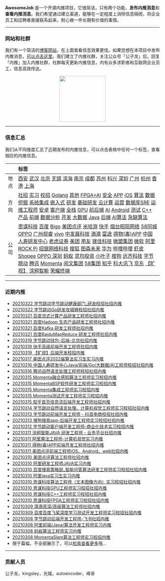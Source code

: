 
 

**AwesomeJob** 是一个开源内推项目，它很简洁，只有两个功能，**发布内推消息**和**查看内推消息**。我们希望通过建立渠道，能够在一定程度上消除信息隔阂，将企业员工和应聘者直接联系起来，耐心做一件长期有价值的事情。

---

### 网站和社群

我们有一个简洁的[博客网站](https://awesomejob.gitee.io/)，在上面查看信息效果更佳。如果您想在本项目中发布内推消息，[可以点击这里](https://wj.qq.com/s2/8043669/40c0)。我们建立了内推社群，关注公众号「公子龙」后，回复「内推」加入内推社群，社群每天更新内推信息，内有众多求职者和互联网企业员工，信息高效传达。

<div align=center><img src="https://img-blog.csdnimg.cn/20210306220847278.jpg?x-oss-process=type_ZmFuZ3poZW5naGVpdGk,shadow_10,text_aHR0cHM6Ly9ibG9nLmNzZG4ubmV0L0RvSmludGlhbg==,size_16,color_FFFFFF,t_70#pic_center" width="150"/></div>


--- 
### 信息汇总

我们从不同维度汇总了近期发布的内推信息，可以点击表格中任何一个标签，查看相应的内推信息。

||标签|
|:---:|:---|
|地点|[西安](https://awesomejob.gitee.io/tags/西安)  [武汉](https://awesomejob.gitee.io/tags/武汉)  [北京](https://awesomejob.gitee.io/tags/北京)  [无锡](https://awesomejob.gitee.io/tags/无锡)  [滨海](https://awesomejob.gitee.io/tags/滨海)  [南京](https://awesomejob.gitee.io/tags/南京)  [成都](https://awesomejob.gitee.io/tags/成都)  [苏州](https://awesomejob.gitee.io/tags/苏州)  [科兴](https://awesomejob.gitee.io/tags/科兴)  [深圳](https://awesomejob.gitee.io/tags/深圳)  [广州](https://awesomejob.gitee.io/tags/广州)  [杭州](https://awesomejob.gitee.io/tags/杭州)  [香港](https://awesomejob.gitee.io/tags/香港)  [上海](https://awesomejob.gitee.io/tags/上海)|
|方向|[社招](https://awesomejob.gitee.io/series/社招)  [实习](https://awesomejob.gitee.io/series/实习)  [校招](https://awesomejob.gitee.io/series/校招)	[Golang](https://awesomejob.gitee.io/categories/golang)  [其他](https://awesomejob.gitee.io/categories/其他)  [FPGA+AI](https://awesomejob.gitee.io/categories/fpga+ai)  [安全](https://awesomejob.gitee.io/categories/安全)  [APP](https://awesomejob.gitee.io/categories/app)  [iOS](https://awesomejob.gitee.io/categories/ios)  [算法](https://awesomejob.gitee.io/categories/算法)  [数据挖掘](https://awesomejob.gitee.io/categories/数据挖掘)  [系统集成](https://awesomejob.gitee.io/categories/系统集成)  [嵌入式](https://awesomejob.gitee.io/categories/嵌入式)  [研发](https://awesomejob.gitee.io/categories/研发)  [基础研发](https://awesomejob.gitee.io/categories/基础研发)  [云计算](https://awesomejob.gitee.io/categories/云计算)  [运营](https://awesomejob.gitee.io/categories/运营)  [数据库SRE](https://awesomejob.gitee.io/categories/数据库sre)  [运维工程师](https://awesomejob.gitee.io/categories/运维工程师)  [安卓](https://awesomejob.gitee.io/categories/安卓)  [客户端](https://awesomejob.gitee.io/categories/客户端)  [全栈](https://awesomejob.gitee.io/categories/全栈)  [GPU](https://awesomejob.gitee.io/categories/gpu)  [前后端](https://awesomejob.gitee.io/categories/前后端)  [AI](https://awesomejob.gitee.io/categories/ai)  [Android](https://awesomejob.gitee.io/categories/android)  [测试](https://awesomejob.gitee.io/categories/测试)  [C++](https://awesomejob.gitee.io/categories/c++)  [产品](https://awesomejob.gitee.io/categories/产品)  [前端](https://awesomejob.gitee.io/categories/前端)  [数据分析](https://awesomejob.gitee.io/categories/数据分析)  [开发](https://awesomejob.gitee.io/categories/开发)  [大数据](https://awesomejob.gitee.io/categories/大数据)  [Java](https://awesomejob.gitee.io/categories/java)  [后端](https://awesomejob.gitee.io/categories/后端)  [AI算法](https://awesomejob.gitee.io/categories/ai算法)  [急缺算法](https://awesomejob.gitee.io/categories/急缺算法)|
|公司|[思谋科技](https://awesomejob.gitee.io/tags/思谋科技)  [百度](https://awesomejob.gitee.io/tags/百度)  [Bigo](https://awesomejob.gitee.io/tags/bigo)  [美团点评](https://awesomejob.gitee.io/tags/美团点评)  [米哈游](https://awesomejob.gitee.io/tags/米哈游)  [快手](https://awesomejob.gitee.io/tags/快手)  [烟台昭阳网络](https://awesomejob.gitee.io/tags/烟台昭阳网络)  [58同城](https://awesomejob.gitee.io/tags/58同城)  [OPPO](https://awesomejob.gitee.io/tags/oppo)  [广州视睿](https://awesomejob.gitee.io/tags/广州视睿)  [vivo](https://awesomejob.gitee.io/tags/vivo)  [中发展科技](https://awesomejob.gitee.io/tags/中发展科技)  [滴滴](https://awesomejob.gitee.io/tags/滴滴)  [富途](https://awesomejob.gitee.io/tags/富途)  [得物(毒)APP](https://awesomejob.gitee.io/tags/得物(毒)app)  [中国人寿研发中心](https://awesomejob.gitee.io/tags/中国人寿研发中心)  [老虎证券](https://awesomejob.gitee.io/tags/老虎证券)  [美团](https://awesomejob.gitee.io/tags/美团)  [用友](https://awesomejob.gitee.io/tags/用友)  [镁佳科技](https://awesomejob.gitee.io/tags/镁佳科技)  [微盟集团](https://awesomejob.gitee.io/tags/微盟集团)  [微软](https://awesomejob.gitee.io/tags/微软)  [阿里](https://awesomejob.gitee.io/tags/阿里)  [ROCK Pi](https://awesomejob.gitee.io/tags/rock-pi)  [招银网络科技](https://awesomejob.gitee.io/tags/招银网络科技)  [搜狐](https://awesomejob.gitee.io/tags/搜狐)  [图森未来](https://awesomejob.gitee.io/tags/图森未来)  [华为](https://awesomejob.gitee.io/tags/华为)  [哔哩哔哩](https://awesomejob.gitee.io/tags/哔哩哔哩)  [虾皮Shopee](https://awesomejob.gitee.io/tags/虾皮shopee)  [OPPO 深圳](https://awesomejob.gitee.io/tags/oppo-深圳)  [蚂蚁](https://awesomejob.gitee.io/tags/蚂蚁)  [灵均投资](https://awesomejob.gitee.io/tags/灵均投资)  [小叶子](https://awesomejob.gitee.io/tags/小叶子)  [搜狗](https://awesomejob.gitee.io/tags/搜狗)  [远齐科技](https://awesomejob.gitee.io/tags/远齐科技)  [字节跳动](https://awesomejob.gitee.io/tags/字节跳动)  [腾讯](https://awesomejob.gitee.io/tags/腾讯)  [Momenta](https://awesomejob.gitee.io/tags/momenta)  [阅文集团](https://awesomejob.gitee.io/tags/阅文集团)  [58集团](https://awesomejob.gitee.io/tags/58集团)  [知乎](https://awesomejob.gitee.io/tags/知乎)  [科大讯飞](https://awesomejob.gitee.io/tags/科大讯飞)  [京东](https://awesomejob.gitee.io/tags/京东)  [【旷视】](https://awesomejob.gitee.io/tags/【旷视】)  [涂鸦智能](https://awesomejob.gitee.io/tags/涂鸦智能)  [荣耀终端](https://awesomejob.gitee.io/tags/荣耀终端)|
--- 

### 近期内推 
- [20210322  字节跳动字节跳动健康部门_研发校招社招内推](https://awesomejob.gitee.io/posts/jobs/job_140)
- [20210322  字节跳动Go研发攻城狮校招社招内推](https://awesomejob.gitee.io/posts/jobs/job_139)
- [20210321  百度流式计算产品研发工程师社招内推](https://awesomejob.gitee.io/posts/jobs/job_138)
- [20210321  百度Hadoop 生态产品研发工程师社招内推](https://awesomejob.gitee.io/posts/jobs/job_137)
- [20210321  百度Kafka 研发工程师社招内推](https://awesomejob.gitee.io/posts/jobs/job_136)
- [20210321  百度BaiduMapReduce 研发工程师社招内推](https://awesomejob.gitee.io/posts/jobs/job_135)
- [20210319  字节跳动钱包-后端-北京社招内推](https://awesomejob.gitee.io/posts/jobs/job_134)
- [20210319  快手高级前端开发工程师社招内推](https://awesomejob.gitee.io/posts/jobs/job_133)
- [20210319  【旷视】后端开发校招内推](https://awesomejob.gitee.io/posts/jobs/job_132)
- [20210317  美团点评2022届算法实习生实习内推](https://awesomejob.gitee.io/posts/jobs/job_131)
- [20210316  中国人寿研发中心Java/前端/Go/大数据/AI工程师校招社招内推](https://awesomejob.gitee.io/posts/jobs/job_130)
- [20210316  腾讯自然语言处理工程师校招社招内推](https://awesomejob.gitee.io/posts/jobs/job_129)
- [20210315  Momenta融合感知算法工程师实习校招内推](https://awesomejob.gitee.io/posts/jobs/job_128)
- [20210315  MomentaBSP软件研发工程师实习校招内推](https://awesomejob.gitee.io/posts/jobs/job_127)
- [20210315  Momenta集成工程师实习校招内推](https://awesomejob.gitee.io/posts/jobs/job_126)
- [20210315  Momenta测试开发工程师实习校招内推](https://awesomejob.gitee.io/posts/jobs/job_125)
- [20210315  知乎首页信息流后端开发工程师社招内推](https://awesomejob.gitee.io/posts/jobs/job_124)
- [20210314  字节跳动自然语言处理、计算机视觉工程师实习校招社招内推](https://awesomejob.gitee.io/posts/jobs/job_123)
- [20210313  字节跳动前端开发工程师 - 抖音电商校招社招内推](https://awesomejob.gitee.io/posts/jobs/job_122)
- [20210313  搜狗搜索app-后端开发工程师实习校招社招内推](https://awesomejob.gitee.io/posts/jobs/job_121)
- [20210312  字节跳动客户端开发工程师-商业化技术实习校招内推](https://awesomejob.gitee.io/posts/jobs/job_120)
- [20210311  涂鸦智能JAVA 研发工程师 - 业务平台社招内推](https://awesomejob.gitee.io/posts/jobs/job_119)
- [20210311  阿里算法工程师-计算机视觉实习内推](https://awesomejob.gitee.io/posts/jobs/job_118)
- [20210311  得物(毒)APP前端开发工程师社招内推](https://awesomejob.gitee.io/posts/jobs/job_117)
- [20210311  美团点评前端工程师iOS、Android、web社招内推](https://awesomejob.gitee.io/posts/jobs/job_116)
- [20210310  美团点评算法工程师社招内推](https://awesomejob.gitee.io/posts/jobs/job_115)
- [20210310  阿里研发工程师JAVA实习内推](https://awesomejob.gitee.io/posts/jobs/job_114)
- [20210310  百度搜索策略部_智能问答算法研发工程师实习校招社招内推](https://awesomejob.gitee.io/posts/jobs/job_113)
- [20210310  阿里java实习生实习内推](https://awesomejob.gitee.io/posts/jobs/job_112)
- [20210310  思谋科技算法工程师（文本图像方向）实习校招社招内推](https://awesomejob.gitee.io/posts/jobs/job_111)
- [20210310  思谋科技GPU工程师实习校招社招内推](https://awesomejob.gitee.io/posts/jobs/job_110)
- [20210310  思谋科技C++工程师实习校招社招内推](https://awesomejob.gitee.io/posts/jobs/job_109)
- [20210310  思谋科技FPGA工程师实习校招社招内推](https://awesomejob.gitee.io/posts/jobs/job_108)
- [20210309  滴滴资深/高级算法工程师社招内推](https://awesomejob.gitee.io/posts/jobs/job_107)
- [20210309  百度百度飞桨深度学习测试开发工程师实习校招社招内推](https://awesomejob.gitee.io/posts/jobs/job_106)
- [20210308  字节跳动后端开发工程师-飞书社招内推](https://awesomejob.gitee.io/posts/jobs/job_105)
- [20210308  阿里前端/Java/算法开发工程师实习内推](https://awesomejob.gitee.io/posts/jobs/job_104)
- [20210308  蚂蚁算法工程师实习内推](https://awesomejob.gitee.io/posts/jobs/job_103)
- [20210308  MomentaSlam算法工程师实习校招内推](https://awesomejob.gitee.io/posts/jobs/job_102)
- 限于篇幅，不全部展示了，可以[检索查看更多](https://awesomejob.gitee.io/)哦...
--- 
### 贡献人员
公子龙，kingsley，光城，autoencoder，峰哥